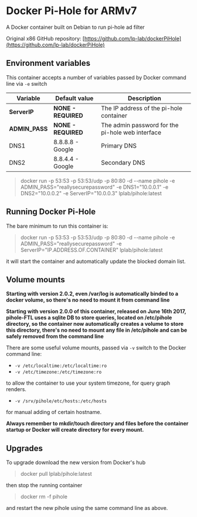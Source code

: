 # Docker Pi-Hole for ARMv7

A Docker container built on Debian to run pi-hole ad filter

Original x86 GitHub repository: [https://github.com/lp-lab/dockerPiHole](https://github.com/lp-lab/dockerPiHole)

## Environment variables

This container accepts a number of variables passed by Docker command line via
`-e` switch

Variable       | Default value       | Description
---------------|---------------------|----------------------------------------
**ServerIP**   | **NONE - REQUIRED** | The IP address of the pi-hole container
**ADMIN_PASS** | **NONE - REQUIRED** | The admin password for the pi-hole web interface
DNS1           | 8.8.8.8 - Google    | Primary DNS
DNS2           | 8.8.4.4 - Google    | Secondary DNS

> docker run -p 53:53 -p 53:53/udp -p 80:80 -d
--name pihole -e ADMIN_PASS="reallysecurepassword" -e DNS1="10.0.0.1"
-e DNS2="10.0.0.2" -e ServerIP="10.0.0.3" lplab/pihole:latest

## Running Docker Pi-Hole

The bare minimum to run this container is:

> docker run -p 53:53 -p 53:53/udp -p 80:80 -d
--name pihole -e ADMIN_PASS="reallysecurepassword" -e ServerIP="IP.ADDRESS.OF.CONTAINER" lplab/pihole:latest

it will start the container and automatically update the blocked domain list.

## Volume mounts

**Starting with version 2.0.2, even /var/log is automatically binded to a docker volume, so there's no need to mount it from command line**

**Starting with version 2.0.0 of this container, released on June 16th 2017, pihole-FTL uses a sqlite DB to store queries, located on /etc/pihole directory, so the container now automatically creates a volume to store this directory, there's no need to mount any file in /etc/pihole and can be safely removed from the command line**

There are some useful volume mounts, passed via `-v` switch to the Docker
command line:

-   `-v /etc/localtime:/etc/localtime:ro`
-   `-v /etc/timezone:/etc/timezone:ro`

to allow the container to use your system timezone, for query graph renders.

-   `-v /srv/pihole/etc/hosts:/etc/hosts`

for manual adding of certain hostname.

**Always remember to mkdir/touch directory and files before the container startup or Docker will create directory for every mount.**

## Upgrades

To upgrade download the new version from Docker's hub

> docker pull lplab/pihole:latest

then stop the running container

> docker rm -f pihole

and restart the new pihole using the same command line as above.
